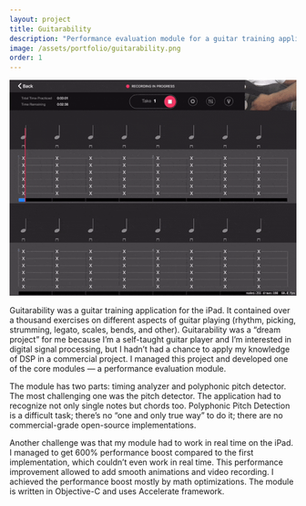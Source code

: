 ```yaml
---
layout: project
title: Guitarability
description: "Performance evaluation module for a guitar training application"
image: /assets/portfolio/guitarability.png
order: 1
---
```


![Guitarability UI](/assets/portfolio/guitarability-animation.gif)


Guitarability was a guitar training application for the iPad. It contained over a thousand exercises on different aspects of guitar playing (rhythm, picking, strumming, legato, scales, bends, and other). Guitarability was a “dream project” for me because I’m a self-taught guitar player and I’m interested in digital signal processing, but I hadn’t had a chance to apply my knowledge of DSP in a commercial project. I managed this project and developed one of the core modules — a performance evaluation module.

The module has two parts: timing analyzer and polyphonic pitch detector. The most challenging one was the pitch detector. The application had to recognize not only single notes but chords too. Polyphonic Pitch Detection is a difficult task; there’s no “one and only true way” to do it; there are no commercial-grade open-source implementations.

Another challenge was that my module had to work in real time on the iPad. I managed to get 600% performance boost compared to the first implementation, which couldn’t even work in real time. This performance improvement allowed to add smooth animations and video recording. I achieved the performance boost mostly by math optimizations. The module is written in Objective-C and uses Accelerate framework.
